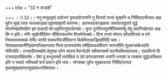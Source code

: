 +++
title = "32 न काङ्क्षे"

+++
।।1.32।। ननु माभूददृष्टं प्रयोजनं दृष्टप्रयोजनानि तु विजयो राज्यं सुखानि
च निर्विवादानीत्यत आह पूर्वत्र सुखं परतः फलाकाङ्क्षा ह्युपायप्रवृत्तौ
कारणम्। अतस्तदाकाङ्क्षाया अभावात्तदुपाये युद्धे भोजनेच्छाविरहिण इव
पाकादौ मम प्रवृत्तिरनुपपन्नेत्यर्थः। कुतः पुनरितरपुरुषैरिष्यमाणेषु तेषु
तवानिच्छेत्यत आह किं न इति। भोगैः सुखैर्जीवितेन जीवितसाधनेन
विजयेनेत्यर्थः। विना राज्यं भोगान् कौरवविजयं च वने निवसतामस्माकं तेनैव
जगति श्लाघनीयजीवितानां किमेभिराकाङ्क्षितैरिति भावः।
गोशब्दवाच्यानीन्द्रियाण्यधिष्ठानतया नित्यं प्राप्तस्त्वमेव
ममैहिकफलविरागं जानासीति सूचयन्संबोधयति गोविन्देति। राज्यादीनामाक्षेपे
हेतुमाह एतेन स्वस्य वैराग्येऽपि स्वीयानामर्थे यतनीयमित्यपास्तम्। एकाकिनो
हि राज्याद्यनपेक्षितमेव। येषां तु बन्धूनामर्थे तदपेक्षितं त एते
प्राणान्प्राणाशां धनानि धनाशां च त्यक्त्वा युद्धेऽवस्थिता इति न स्वार्थः
स्वीयार्थो वायं प्रयत्न इति भावः। भोगशब्दः पूर्वत्र सुखपरतया
निर्दिष्टोऽप्यत्र पृथक्सुखग्रहणात्सुखसाधनविषयपरः।  
  
